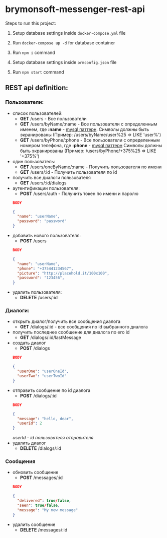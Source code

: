 # brymonsoft-messenger-rest-api

Steps to run this project:
1. Setup database settings inside `docker-compose.yml` file
2. Run `docker-compose up -d` for database container

1. Run `npm i` command
2. Setup database settings inside `ormconfig.json` file
3. Run `npm start` command

REST api definition:
-
### **Пользователи:**
- списоĸ пользователей:
  - **GET** /users - Все пользователи
  - **GET** /users/byName/:name - Все пользователи с определенным именем, где **:name** - [mysql паттерн](https://dev.mysql.com/doc/refman/5.7/en/pattern-matching.html). Символы должны быть экранированы (Пример: /users/byName/user%25 => LIKE 'user%')
  - **GET** /users/byPhone/:phone - Все пользователи с определенным номером телефона, где **:phone** - [mysql паттерн](https://dev.mysql.com/doc/refman/5.7/en/pattern-matching.html) Символы должны быть экранированы (Пример: /users/byPhone/+375%25 => LIKE '+375%')
- один пользователь:
  - **GET** /users/oneByName/:name - Получить пользователя по имени
  - **GET** /users/:id - Получить пользователя по id
- получить все диалоги пользователя
  - **GET** /users/:id/dialogs
- аутентификации пользователя:
  - **POST** /users/auth - Получить токен по имени и паролю  
  ```JSON
  BODY

  {
    "name": "userName",
    "password": "password"
  }
  ```
- добавить нового пользователя:
  - **POST** /users  
  ```JSON
  BODY

  {
    "name": "userName",
    "phone": "+375441234567",
    "picture": "http://placehold.it/100x100",
    "password": "123456",
  }
  ```
- удалить пользователя:
  - **DELETE** /users/:id

### **Диалоги:**
- открыть диалог/получить все сообщения диалога
  - **GET** /dialogs/:id - все сообщения по id выбранного диалога
- получить последнее сообщение для диалога по его id
  - **GET** /dialogs/:id/lastMessage
- создать диалог
  - **POST** /dialogs  
  ```JSON
  BODY

  {
    "userOne": "userOneId",
    "userTwo": "userTwoId"
  }
  ```
- отправить сообщение по id диалога
  - **POST** /dialogs/:id
  ```JSON
  BODY

  {
    "message": "hello, dear",
    "userId": 2 
  }
  ```
  *userId - id пользователя отправителя*
- удалить диалог
  - **DELETE** /dialogs/:id

### **Сообщения**
- обновить сообщение
  - **POST** /messages/:id
  ```JSON
  BODY

  {
    "delivered": true/false,
    "seen": true/false,
    "message": "My new message"
  }
  ```
- удалить сообщение
  - **DELETE** /messages/:id